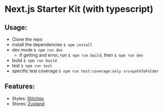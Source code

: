# Next.js Starter Kit (with typescript)

## Usage:

- Clone the repo
- install the dependencies `$ npm install`
- dev mode `$ npm run dev`
  - if getting and error, run `$ npm run build`, then `$ npm run dev`
- build `$ npm run build`
- test `$ npm run test`
- specific test coverage `$ npm run test:coverage:only src=pathToFolder`

## Features:

- Styles: [Stitches](https://stitches.dev/)
- Stores: [Zustand](https://github.com/pmndrs/zustand)
